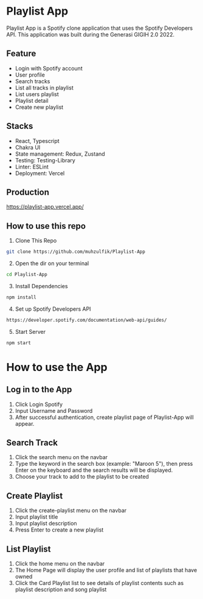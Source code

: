 # Playlist App

Playlist App is a Spotify clone application that uses the Spotify Developers API. This application was built during the Generasi GIGIH 2.0 2022.

## Feature

* Login with Spotify account
* User profile
* Search tracks
* List all tracks in playlist
* List users playlist
* Playlist detail
* Create new playlist


## Stacks
* React, Typescript
* Chakra UI
* State management: Redux, Zustand
* Testing: Testing-Library
* Linter: ESLint
* Deployment: Vercel

## Production
https://playlist-app.vercel.app/

## How to use this repo
1. Clone This Repo
```bash
git clone https://github.com/muhzulfik/Playlist-App
```
2. Open the dir on your terminal
```bash
cd Playlist-App
```
3. Install Dependencies
```bash
npm install
```
4. Set up Spotify Developers API
```bash
https://developer.spotify.com/documentation/web-api/guides/
```
5. Start Server
```bash
npm start
```
# How to use the App
## Log in  to the App
1. Click Login Spotify
2. Input Username and Password
3. After successful authentication, create playlist page of Playlist-App will appear.
## Search Track
1. Click the search menu on the navbar
2. Type the keyword in the search box (example: "Maroon 5"), then press Enter on the keyboard and the search results will be displayed.
3. Choose your track to add to the playlist to be created
## Create Playlist
1. Click the create-playlist menu on the navbar
2. Input playlist title
3. Input playlist description
4. Press Enter to create a new playlist
## List Playlist
1. Click the home menu on the navbar
2. The Home Page will display the user profile and list of playlists that have owned
3. Click the Card Playlist list to see details of playlist contents such as playlist description and song playlist
